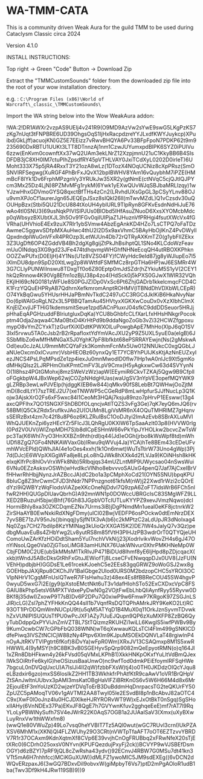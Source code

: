 # WA-TMM-CATA
This is a community driven Weak Aura for the guild TMM to be used during Cataclysm Classic circa 2024

Version 4.1.0


INSTALL INSTRUCTIONS:

Top right -> Green "Code" Button -> Download Zip

Extract the "TMMCustomSounds" folder from the downloaded zip file into the root of your wow installation directory.

e.g. : `C:\Program Files (x86)\World of Warcraft\_classic_\TMMCustomSounds\`


Import the WA string below into the Wow WeakAura addon:

!WA:2!DR1AWXr2vzpAS9UEIj4v241R9(O9MD9AzVw2sYwE9swG5LKgPzKS7zKg7nUqt3tFNPBRE6UD39OhgsOqS1IjHxRacpdzreYYJLxdfKWYJuykcp)XPuibd)GkLjff)acuojKN)GZ5E7EEizz7vRwvBHQYA6Pv33BFpFpoN7PDKP62t9m9235690DxRBTU1UUKt3LTT8DTnnzAj1nm1CzwJUYumxpdBlPK6SYZ0iPUIVu6zzw(EnKvm0cownftXx37wQ2UAm3ekLNrZ12XzpjmnU21uC1KkyBB6B4SIsDFDB3jC8XH0lM7ctuPIhZpsdfRY45pVTHLVAY0JxiTCdXyL0202D0irIeT)6UMoht333X75p5jRA4RxxT3Y21ozA8wLz(1DTozX4NOqUCNiz8cXpPRsz(SmOSNVIRFSegwg(XuRGF4PhBrFxJQvX12bpIBWHV8YAm16vQuybhM7iPZE(HMmBcF8lYk1Dv6FrphMPzgnVy3YRUkJw35XR2y(gtNmE(ctNVqC5cjQJtIQJPYcm3Mx25Dz4LjN)8PZMvMFg1rykM(6Ywk1yEXwQUvWJqSBJbaMRLIzqy)1wYJzwHhxGDVmoGYSQ8qxctBfTHs4zCn2(LRvhdUXsGpGL3pCSyYLnv88OJu9vmXPJoCf1aurerJgn65JEQEpJSxz8sIQkI26ll(mTwvMZdL)Q1vCzsdv30uQOUHpBzx(Stbi5QU21DcU884tXoUH4ybIURL9TlpRyn8GFKvEsdnNdHiJuE76wAo4tI0SNU3(69usNqkPIVISIPJUs0BlObd5IHfAsuZNuoD6XxsXYOMcbMdcp0qWbsyzBXUbtXJL3h5Ov91FGv0qiIUIPjaZ1JHuznVfPRHgi4fsutXWcVx4fGVRha(UHVhioE4Ex9zuX7RIr1ybSVmw4AbzEgAnkKD4HZo7LsCTPQ7oFaTDzAwmeC5ggwvSDfpMXAuHwc4thU2I2D5x9axVhmC5BAyHbOjlKnZ4PvDWylIQpxdndpIWuGnVFxR4PROzp3LetWJUn4Db72rQTRyAXKmTZ0(g1ybFlIZEkx3Z3UgDft6OP4ZGddVB4Bh2dgXg8gijZtPkJhBsihptQL1SNo4KLCdoWzFeavmUuOINdqq3XG9gd23JFe474tdhqvmpWHGhfNHNeEcqQH4utRBOXKPhknOOZZwPUfx(D0EIjH)4Y1Ns(U1z8VZS04FY)fCWyHdc9eId87jg8yWJlupEo7l5iXlmDU8dpn9SpD20XtLwg2p8WWtfdFSMfMCz8rpGTHa6HP)wJ6ESMRr4W3G7CLlyPUNWiInswu8TDxgTf0o6Z80Eptp0mJdSZdr(hZYkiuM5S1yV(2CEY1hkQzRnnow4K90Vg8Efm1ozBjU38p4zo4(HdSck0j5kPXS0GJwX1WIR32VQhEKjlHl69cNG0181zWFUe8S0PGJZ)Dp0VxSc6Pt6ZhjGADrb1kkelcmqcFCD4CK1FrzYQQuEHPRyAB7QdhrnXefkmromAnptROHMV(lTBNdDhVDXbWLCEpR)O74YkBqGwu5YHUsrHHJaPBmNvTkdC2497uCC3RGCdJklKiB6HkaNvyNarDo(6pWAlGoRgLN2x3L5PBBQTamAu45HVtyxXGKXwCouDx0vXzXIbhClmXKnjElZxvjIJFTHiG1kdemsmitSeue1zpd5ACnPluxrJ04sfkC9ddDDSeuor5HRJjpHhaEqAPGHzuddFBIriutgluxDqKa)YCU8bGhbfcCLfXarLfxHHsHNkgrPocokptm4Odja2aqwa4CMa0BtxD4KrHtPd9b9ddaNgoZoGb3vZi32HCWZfgpoxumypO8vYmZCYxkT)zGurfXiXIDdtKPWXOlLuPowgbApE7MhHo(XlpJ6qO1SV3IxI5rvwu5TA0cJsb2rB2rRpafloxtYdYmVAcJXU2yP9Z5UXL5yuE0a(eIgB)6JSSbMlbZo6wMfHMNGaX5J0YghK7pF8lbfkbt68ePSRRAYEwjn(Ns(2gMskwAOdl)eu0cJzALU9mmMtCQYaFzk3KomhmFcnMx5Uw012NNUkcC0xgQGbLJaNUeOxcm0xICvumr)VsbHlEOBz60ynxQy1ET7YCBYhPUlJKsKtjAzNnEUZxyIezJNCS4PsLPqMPsdZe1zp4iexJu0mnMwodlD0fIw7lHp1wA0nlJc9Xt5gmKodMHkjQIsz2LJRPHmOlxKPmtCmFV3LpV9Cmx(H5yAgkxwCw63d4SVYynNO(1I8hsz4PGtGMohxj8mzSWeVzWz)apW(EEymiR6CkvTZKAj5Qgw9B9CfplIoFGgkbpW4JBxWep62wjCOZpNHdgHUas(waUgSV3nYpVE3opefMQYWK9gLZRBp3ewLwPJVElp(hjdggK(EB6w844)qMkv90fS8LebBt7QWHwjOoZjtMmD(8cdILtY)7szTREJ2U7(xeTNWWP5cCGeRdP8mLwHpfurSJJfNucLp3Q1Kojw3AjskXrO2Fs6xF5wxc84l1CeoMt3HQAj7ksju89nzo7pHrvP1EEsww(13g4axcQPFlhx7QO1SNGXFShDBDfOLqncjvAtlTQZS3vFg3Ge)7qK7eyQ6mJQ6(rv58BM(Q5CkZRdx5ruflkvJAo2U(OUMn8LgiVsMR6nX4OQuTMHRlMZ7gHqnvsSEIRzBxt4zm7c42f8u8P6oz6KLZRuIBsC1OoDJtyi2ImAzEvb8SBrAXLuMVlWhQJUEKnZpi6yzHEcYZr5FIcJ3LQhRgU0KXIW6TpSaaAzIt03p8(HVVW0rlg(0Pd2V0UV(iWlZnpMDH7S)b8dlCpESHmW66vPkYipJYHOLkw2bcvcZwTsWpc3Ta(K6WhI7ryO3HnXXBZn9hth(rdl)q44(Jd)eOGh(jrbo8kWsWpf8td)mWhUDfi8ZgQ7GFo4NNKAWVaxGb)IRwu9qWVuj4Ja)YCA)hTe8BEm43cEDeUFvmhWVcEPld)QWhJlA(4e1oOes4xxh(1k1On6mwt)WuTsTtirW73Uno4gWp)3Pj7d(DJc)E6WVpXXGgWFa8je8LpLo8hQJWk8hXXk4d2fLVJa9)KOiNHsh8kHKeIxqKIfrPc8hlOvVrxWFk8Nb)5RIbqjqs34mUZLntMIP9UWycsao04nSwsWui6VNu0EZzAsksvOSWh(wHvdlkcVlNho8ebvvvoSAUxG4penQ7Jaf7AjCxeIBrVfHHwrRhHbjjNynzJrAZBccJA)dC2bo1a3pCMphXoCd21(OYN5SNU)bpqKPU8bIuCg8Z3hrCwmCFJD3hNdr7NPPnzgnot61kfsM(nW)j22Xwd1rWzi2cQOrEdYzi9iQWBYzWqFlodsViAZpeXKcOneNjDdvl7Q9zpA6ZoFT7idsWrB6FCh5nlfwR2HH)QUGpDlUavQbrhG)A92mnWN1p0DOWccUBRGcIsC83SMgWFZ9LLXED2BRuzuH5bjw)Bhf(76Gh83JGpbVOTcIUTLuKYYPZ9xevJVmzNqwo)dcIHormiBhIy8xa3OZKCDqmEZNx7Urms3iB)jDgPNmdMn1ueaI0eKF8jctnrkW2ZirSHaAYB0EwNxkiRdXNgFDmy(uICl02BwjVEDFP6osPOckw0dtEmNrzDEX7yvSBE71zJV95nJs()binqqj)ySjfN1X3vA(b6)c2kMPtzC2aLdUpJR3dNoIxag4Nq0Zgs7CH27bdilp8KzYMINag3kUioQrXXGA15K2)DE7lW4sJalyQ7v3Qz)pedbgMuavEuBs4ZHbYwg2Lv8yutRS8m85fVtH3PlHJzPB3wdrOrT0QTYQjeUHComoUwZArKfzHOiDdtSham5YuI7nchVVkN(j23jXodrIvikvWovZH4s6gJ47OnYiNsoLQge0Va0ZjGTsoLiMG83amHUNX76UakWNvur0XhrPMKHNeMp0WCbjFDM0C2UE(ubSkMMsM1TkRlvJP471BiDUd8Ihmf8yE6IjHpd8pZDjcqacX(xkb)tWndJ5ABcDksGtRhFxGtuJEWiofTj8LcseCFvENwqqpDJx0UV8(JzFU(NVEhH)pdbjbH)GGDsE1Le61rcekKJoehC5e2EEs83gqGRWZ9oWoGSJ2wx8gGOEHbpJAXjRpu8CKChJlV1BaIGbge2Ulod0URS0M2bdzopCHC5sYROI3OCVlpNHrV1CgqMFnUsIQTweR7IFIsHwhu3z)48ex4Es8fBBReCOU45SW4hgvP0wyuD5wxG7i2E(gy9(pXstoEMctNkt6uT3v1dafHIohSTo52ExCXDxcVpC8FSGAIU8kPhp5etsV6MPXTVdxePyDwN0g2VOjtFwEbLhbQIiAynfRyy55Ryvw0DBKf8j35dwI)ZxowP9T7sB)Dv6P2DPu7Q0xiwP9w6FmwP7KRgoK97ZSGJnLSJIR)cLG)Zsl7phZYFHkKnQQ44slI1b7VqnfRsDQTQPhAMrkJRY9KeKO2Lt)RC93OT1lPrDDQmWmNUCpU9t(u5qM5ATYqD1B4MuX0q11OrkJznSyvmTDvwkhZxVUNIPISUQUsTfPU0wPcJXF)AZy7UuEJQupn9QP6zXuMXFP8ZzBQ6QyyTubDdppQxPYViJnZmVZTBL7StTQizmzRKUHZi1wiLL6KwglS5iwfPWBv9By9KumOcwbCW7cGPbFbQ038WNN)wT6qXwwauKQLsTCl4Flm499gSNKICDdfePiwq3lVSZtNCICjW88zNy4Ptpv6Xlm9KJpuMSOEkDQNVLaT48rgiwlnP4nOyAJtRKVTVIPgtrt6fKof)8iDvYa)wFpR0Wm)XRxJV13CSAQmxp8M1S5xwRHWWlL4(9yMSY(h9C8BK3vB0SGEHyvSpQrp9082mQeEpyotRMN(o)q164Jl1xZRn8DbHFkwn4y26kFVsd05qVMxLKPhB1)XkkHNKpOKxfYuLltVdBmQJexIWkSOiRtrFe6kylG)heOSizusBaaUnwO)nc9wfTod0dmkPEiEfoymlRFSqHWe7bgcuL0nDVQqUxcU)A7IslJi4lI2qW)fzbbFXsW)tj4)o0TH0JKDdzOIQcYJqu8eLBzdxir6gzo)mxSS6losIkZ2HH1TB3WkhkfrPhAtfKtR9caAwV1oVR1BrQHpVZtSAnJwltnUUbvx3pAMI3msKatOBgHaVlFZiBRtKn0S6v5W6H66M4d8x6Mr2EjoulEtF3mYoUzKD2wjzeYDVqToErB3DuBddmHqDnrpacsTG2teQKUrFY50ZpUZC5pAMoqTV06v1gAVTMI2AA8Twyl05le2ESvdBI8p1nBcAbvJ82aOTC4C9x(XwF0lOoJnz4lu0HCJDXlkeHJRYRORvWT9W)xEJxOtBkT0nSgq)SgSHoxIIAHy(6VnNDEx37Pa)EKvJF8QgE7h7GVYwnKfuv2gghqeEeE)mf7rAT7l9RqYLoLyPBWINySufh7SV4eJWrR22K0AqS7OGB1a2JUAalSaV3(Xmx(uXyBXwLuyRnxVw1thWWxfm8)(wwQ1e80VWuZp)49Lo7vsq0heYVBIT7Tz5AQl0wut(wGC7RUvl3crnI)UkPZAXSV6MhM1x(XKN)Ql4FLZWUhy29O3CRt(nVWTpTfaAFT7oOT6EZTzvvYBRDV7R1r37OCAxm9KdnXqtmXf8CVp6E39vvjhCnOgFRUBbq2xFRwNfeX20sTjEtXRc0(6CDrhO25oxsV0NYvn(KPUFQezdujPxyFj2ck))BCVYP9wVJSBEfDsmOGY)d6zBZY)7pRF9jQL8cZwRsha43ydv()92ECnvJ4RBW7G0MSu7dt41kn3VTt5mA6H7nhhfcc)MCiKGuXUW))dMLFZ1ywoMIC5JM9sdEXEg((6vDCN2dWQvERzpaxJ6(3wGQ7BDxvDiI9obvxW(giMpbyT6Vs7)ptD2mPgAOloR1udB1ba(Twv3Df9kH4JRw119SB)9))9














